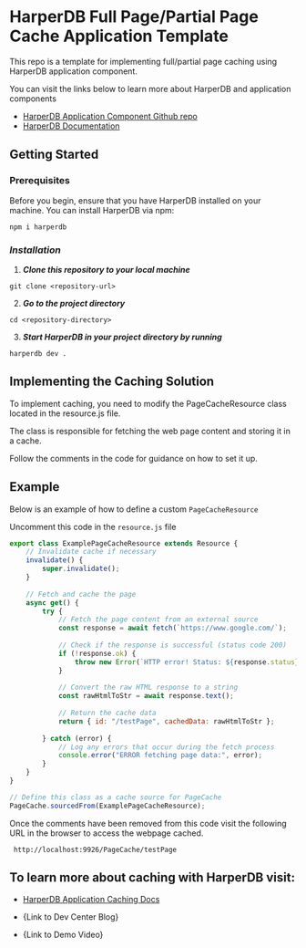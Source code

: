 # HarperDB Full Page/Partial Page Cache Application Template

This repo is a template for implementing full/partial page caching using HarperDB application component.

You can visit the links below to learn more about HarperDB and application components

- [HarperDB Application Component Github repo](https://github.com/HarperDB/application-template)
- [HarperDB Documentation](https://docs.harperdb.io/docs/developers/applications)



## Getting Started

### Prerequisites

Before you begin, ensure that you have HarperDB installed on your machine. You can install HarperDB via npm:


```npm i harperdb``` 


### ***Installation***

1. ***Clone this repository to your local machine***


```git clone <repository-url>```

2. ***Go to the project directory***

```cd <repository-directory>```

3. ***Start HarperDB in your project directory by running*** 

```harperdb dev .```


## Implementing the Caching Solution

To implement caching, you need to modify the PageCacheResource class located in the resource.js file. 

The class is responsible for fetching the web page content and storing it in a cache.

Follow the comments in the code for guidance on how to set it up.



## Example



Below is an example of how to define a custom ```PageCacheResource```

Uncomment this code in the ```resource.js``` file 


```javascript
export class ExamplePageCacheResource extends Resource {
    // Invalidate cache if necessary
    invalidate() {
        super.invalidate();
    }
    
    // Fetch and cache the page
    async get() {
        try {
            // Fetch the page content from an external source
            const response = await fetch(`https://www.google.com/`);
            
            // Check if the response is successful (status code 200)
            if (!response.ok) {
                throw new Error(`HTTP error! Status: ${response.status}`);
            }
            
            // Convert the raw HTML response to a string
            const rawHtmlToStr = await response.text();
            
            // Return the cache data
            return { id: "/testPage", cachedData: rawHtmlToStr };
        
        } catch (error) {
            // Log any errors that occur during the fetch process
            console.error("ERROR fetching page data:", error);
        }
    }
}

// Define this class as a cache source for PageCache
PageCache.sourcedFrom(ExamplePageCacheResource);

```

Once the comments have been removed from this code visit the following URL in the browser to access the webpage cached. 

``` http://localhost:9926/PageCache/testPage```



## To learn more about caching with HarperDB visit:

- [HarperDB Application Caching Docs](https://docs.harperdb.io/docs/developers/applications/caching)

- {Link to Dev Center Blog}

- {Link to Demo Video}










